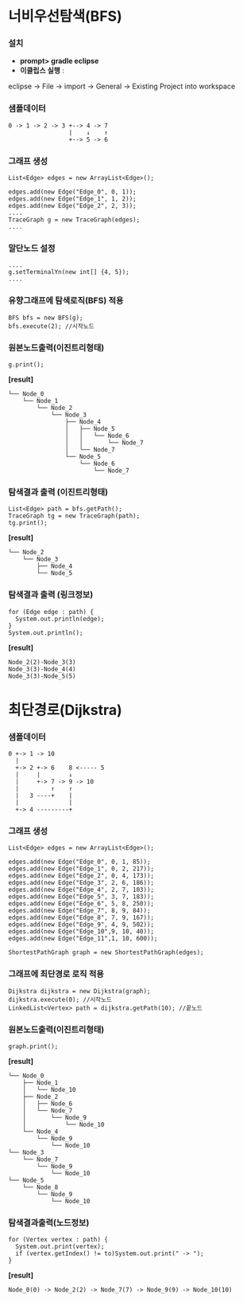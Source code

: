 ﻿# 너비우선탐색(BFS)

### 설치

- **prompt> gradle eclipse**
- **이클립스 실행** : 

eclipse -> File -> import -> General -> Existing Project into workspace

### 샘플데이터

```
0 -> 1 -> 2 -> 3 +--> 4 -> 7
                 |    ↓    ↑
                 +--> 5 -> 6
```

### 그래프 생성
```
List<Edge> edges = new ArrayList<Edge>();

edges.add(new Edge("Edge_0", 0, 1));
edges.add(new Edge("Edge_1", 1, 2));
edges.add(new Edge("Edge_2", 2, 3));
....
TraceGraph g = new TraceGraph(edges);
....
```
### 말단노드 설정
```
....
g.setTerminalYn(new int[] {4, 5});
....
```
### 유향그래프에 탐색로직(BFS) 적용
```
BFS bfs = new BFS(g);
bfs.execute(2); //시작노드
```

### 원본노드출력(이진트리형태)
```
g.print();
```
**[result]**
```
└── Node_0
    └── Node_1
        └── Node_2
            └── Node_3
                ├── Node_4
                │   ├── Node_5
                │   │   └── Node_6
                │   │       └── Node_7
                │   └── Node_7
                └── Node_5
                    └── Node_6
                        └── Node_7
```
### 탐색결과 출력 (이진트리형태)
```
List<Edge> path = bfs.getPath();
TraceGraph tg = new TraceGraph(path);
tg.print();
```
**[result]**
```
└── Node_2
    └── Node_3
        ├── Node_4
        └── Node_5
```
### 탐색결과 출력 (링크정보)
```
for (Edge edge : path) {
  System.out.println(edge);
}
System.out.println();
```
**[result]**
```
Node_2(2)-Node_3(3)
Node_3(3)-Node_4(4)
Node_3(3)-Node_5(5)
```


# 최단경로(Dijkstra)

### 샘플데이터

```
0 +-> 1 -> 10
  |
  +-> 2 +-> 6    8 <----- 5
  |     |        ↓ 
  |     +-> 7 -> 9 -> 10
  |         ↑    ↑
  |   3 ----+    |
  |              |
  +-> 4 ---------+
```
### 그래프 생성

```
List<Edge> edges = new ArrayList<Edge>();

edges.add(new Edge("Edge_0", 0, 1, 85));
edges.add(new Edge("Edge_1", 0, 2, 217));
edges.add(new Edge("Edge_2", 0, 4, 173));
edges.add(new Edge("Edge_3", 2, 6, 186));
edges.add(new Edge("Edge_4", 2, 7, 103));
edges.add(new Edge("Edge_5", 3, 7, 183));
edges.add(new Edge("Edge_6", 5, 8, 250)); 
edges.add(new Edge("Edge_7", 8, 9, 84));
edges.add(new Edge("Edge_8", 7, 9, 167));
edges.add(new Edge("Edge_9", 4, 9, 502));
edges.add(new Edge("Edge_10",9, 10, 40));
edges.add(new Edge("Edge_11",1, 10, 600));

ShortestPathGraph graph = new ShortestPathGraph(edges);
```
### 그래프에 최단경로 로직 적용
```
Dijkstra dijkstra = new Dijkstra(graph);
dijkstra.execute(0); //시작노드
LinkedList<Vertex> path = dijkstra.getPath(10); //끝노드
```
### 원본노드출력(이진트리형태)
```
graph.print();
```
**[result]**
```
└── Node_0
    ├── Node_1
    │   └── Node_10
    ├── Node_2
    │   ├── Node_6
    │   └── Node_7
    │       └── Node_9
    │           └── Node_10
    └── Node_4
        └── Node_9
            └── Node_10
└── Node_3
    └── Node_7
        └── Node_9
            └── Node_10
└── Node_5
    └── Node_8
        └── Node_9
            └── Node_10
```

### 탐색결과출력(노드정보)
```
for (Vertex vertex : path) {
  System.out.print(vertex);
  if (vertex.getIndex() != to)System.out.print(" -> ");
}
```
**[result]**
```
Node_0(0) -> Node_2(2) -> Node_7(7) -> Node_9(9) -> Node_10(10)
```

